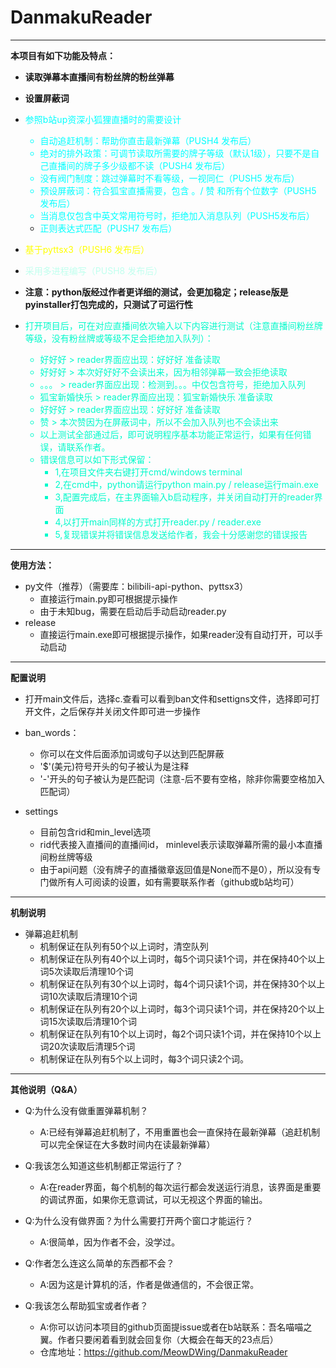# DanmakuReader

--------

**本项目有如下功能及特点：**

* **读取弹幕本直播间有粉丝牌的粉丝弹幕**


* **设置屏蔽词**

* <font color=#00FFFF>参照b站up资深小狐狸直播时的需要设计
  * 自动追赶机制：帮助你直击最新弹幕（PUSH4 发布后）
  * 绝对的排外政策：可调节读取所需要的牌子等级（默认1级），只要不是自己直播间的牌子多少级都不读（PUSH4 发布后）
  * 没有阀门制度：跳过弹幕时不看等级，一视同仁（PUSH5 发布后）
  * 预设屏蔽词：符合狐宝直播需要，包含 。/ 赞 和所有个位数字（PUSH5 发布后）
  * 当消息仅包含中英文常用符号时，拒绝加入消息队列（PUSH5发布后）
  * 正则表达式匹配（PUSH7 发布后）</font>


* <font color=#FFFF00>基于pyttsx3（PUSH6 发布后）</font>


* <font color=coffee>采用多进程编写（PUSH8 发布后）</font>


* **注意：python版经过作者更详细的测试，会更加稳定；release版是pyinstaller打包完成的，只测试了可运行性**


* <font color=#00FACB>打开项目后，可在对应直播间依次输入以下内容进行测试（注意直播间粉丝牌等级，没有粉丝牌或等级不足会拒绝加入队列）：
  * 好好好 > reader界面应出现：好好好 准备读取
  * 好好好 > 本次好好好不会读出来，因为相邻弹幕一致会拒绝读取
  * 。。。 > reader界面应出现：检测到。。。中仅包含符号，拒绝加入队列
  * 狐宝新婚快乐 > reader界面应出现：狐宝新婚快乐 准备读取
  * 好好好 > reader界面应出现：好好好 准备读取
  * 赞 > 本次赞因为在屏蔽词中，所以不会加入队列也不会读出来
  * 以上测试全部通过后，即可说明程序基本功能正常运行，如果有任何错误，请联系作者。
  * 错误信息可以如下形式保留：
    * 1,在项目文件夹右键打开cmd/windows terminal
    * 2,在cmd中，python请运行python main.py / release运行main.exe
    * 3,配置完成后，在主界面输入b启动程序，并关闭自动打开的reader界面
    * 4,以打开main同样的方式打开reader.py / reader.exe
    * 5,复现错误并将错误信息发送给作者，我会十分感谢您的错误报告
</font>

****
**使用方法：**
* py文件（推荐）（需要库：bilibili-api-python、pyttsx3）
  * 直接运行main.py即可根据提示操作
  * 由于未知bug，需要在启动后手动启动reader.py
* release
  * 直接运行main.exe即可根据提示操作，如果reader没有自动打开，可以手动启动


*****
**配置说明**
* 打开main文件后，选择c.查看可以看到ban文件和settigns文件，选择即可打开文件，之后保存并关闭文件即可进一步操作


* ban_words：
  * 你可以在文件后面添加词或句子以达到匹配屏蔽
  * '$'(美元)符号开头的句子被认为是注释
  * '-'开头的句子被认为是匹配词（注意-后不要有空格，除非你需要空格加入匹配词）


* settings
  * 目前包含rid和min_level选项
  * rid代表接入直播间的直播间id， minlevel表示读取弹幕所需的最小本直播间粉丝牌等级
  * 由于api问题（没有牌子的直播徽章返回值是None而不是0），所以没有专门做所有人可阅读的设置，如有需要联系作者（github或b站均可）


*****
**机制说明**
* 弹幕追赶机制
  * 机制保证在队列有50个以上词时，清空队列
  * 机制保证在队列有40个以上词时，每5个词只读1个词，并在保持40个以上词5次读取后清理10个词
  * 机制保证在队列有30个以上词时，每4个词只读1个词，并在保持30个以上词10次读取后清理10个词
  * 机制保证在队列有20个以上词时，每3个词只读1个词，并在保持20个以上词15次读取后清理10个词
  * 机制保证在队列有10个以上词时，每2个词只读1个词，并在保持10个以上词20次读取后清理5个词
  * 机制保证在队列有5个以上词时，每3个词只读2个词。


*****
**其他说明（Q&A）**

* Q:为什么没有做重置弹幕机制？
  * A:已经有弹幕追赶机制了，不用重置也会一直保持在最新弹幕（追赶机制可以完全保证在大多数时间内在读最新弹幕）


* Q:我该怎么知道这些机制都正常运行了？
  * A:在reader界面，每个机制的每次运行都会发送运行消息，该界面是重要的调试界面，如果你无意调试，可以无视这个界面的输出。


* Q:为什么没有做界面？为什么需要打开两个窗口才能运行？
  * A:很简单，因为作者不会，没学过。


* Q:作者怎么连这么简单的东西都不会？
  * A:因为这是计算机的活，作者是做通信的，不会很正常。


* Q:我该怎么帮助狐宝或者作者？
  * A:你可以访问本项目的github页面提issue或者在b站联系：吾名喵喵之翼。作者只要闲着看到就会回复你（大概会在每天的23点后）
  * 仓库地址：https://github.com/MeowDWing/DanmakuReader